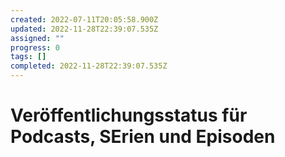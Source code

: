 ```yaml
---
created: 2022-07-11T20:05:58.900Z
updated: 2022-11-28T22:39:07.535Z
assigned: ""
progress: 0
tags: []
completed: 2022-11-28T22:39:07.535Z
---
```


# Veröffentlichungsstatus für Podcasts, SErien und Episoden
